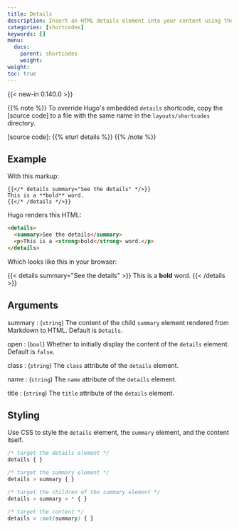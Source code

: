 ```yaml
---
title: Details
description: Insert an HTML details element into your content using the details shortcode.
categories: [shortcodes]
keywords: []
menu:
  docs:
    parent: shortcodes
    weight:
weight:
toc: true
---
```


{{< new-in 0.140.0 >}}

{{% note %}}
To override Hugo's embedded `details` shortcode, copy the [source code] to a file with the same name in the `layouts/shortcodes` directory.

[source code]: {{% eturl details %}}
{{% /note %}}

## Example

With this markup:

```text
{{</* details summary="See the details" */>}}
This is a **bold** word.
{{</* /details */>}}
```

Hugo renders this HTML:

```html
<details>
  <summary>See the details</summary>
  <p>This is a <strong>bold</strong> word.</p>
</details>
```

Which looks like this in your browser:

{{< details summary="See the details" >}}
This is a **bold** word.
{{< /details >}}

## Arguments

summary
: (`string`) The content of the child `summary` element rendered from Markdown to HTML. Default is `Details`.

open
: (`bool`) Whether to initially display the content of the `details` element. Default is `false`.

class
: (`string`) The `class` attribute of the `details` element.

name
: (`string`) The `name` attribute of the `details` element.

title
: (`string`) The `title` attribute of the `details` element.

## Styling

Use CSS to style the `details` element, the `summary` element, and the content itself.

```css
/* target the details element */
details { }

/* target the summary element */
details > summary { }

/* target the children of the summary element */
details > summary > * { }

/* target the content */
details > :not(summary) { }
```
